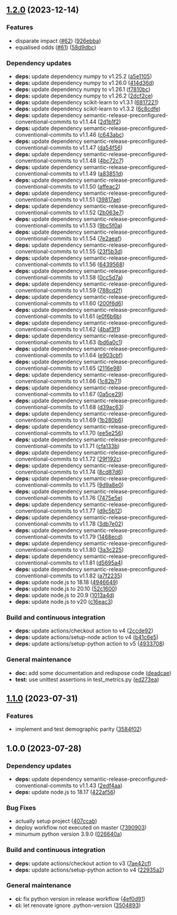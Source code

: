## [1.2.0](https://github.com/aequitas-aod/core-lib/compare/1.1.0...1.2.0) (2023-12-14)


### Features

* disparate impact ([#62](https://github.com/aequitas-aod/core-lib/issues/62)) ([926ebba](https://github.com/aequitas-aod/core-lib/commit/926ebbaaf9147f05eae71939e1e33563146d23be))
* equalised odds ([#61](https://github.com/aequitas-aod/core-lib/issues/61)) ([58d9dbc](https://github.com/aequitas-aod/core-lib/commit/58d9dbc1ad16daac3d33dfbf62bb0f2b9dcadf63))


### Dependency updates

* **deps:** update dependency numpy to v1.25.2 ([a5e1105](https://github.com/aequitas-aod/core-lib/commit/a5e1105b1e8b1034a5fddfafb1918ad3f73722b3))
* **deps:** update dependency numpy to v1.26.0 ([414d36d](https://github.com/aequitas-aod/core-lib/commit/414d36d0a4c105ee4336c4176eae0bec3cebd2df))
* **deps:** update dependency numpy to v1.26.1 ([f7810bc](https://github.com/aequitas-aod/core-lib/commit/f7810bccb74aa8afc7d04de5c4b1cf80e175ba25))
* **deps:** update dependency numpy to v1.26.2 ([2dcf2ce](https://github.com/aequitas-aod/core-lib/commit/2dcf2cefbd9e62732312d4106207515d02c21ea2))
* **deps:** update dependency scikit-learn to v1.3.1 ([6817221](https://github.com/aequitas-aod/core-lib/commit/68172216af9d713872811f7168628388e67eddc1))
* **deps:** update dependency scikit-learn to v1.3.2 ([6c8cdfe](https://github.com/aequitas-aod/core-lib/commit/6c8cdfefd7ecf14197cbb791d17e1fb0042cc8e6))
* **deps:** update dependency semantic-release-preconfigured-conventional-commits to v1.1.44 ([2d1b1f2](https://github.com/aequitas-aod/core-lib/commit/2d1b1f2973d648bf30b2ee37c4c50a7d635c29d5))
* **deps:** update dependency semantic-release-preconfigured-conventional-commits to v1.1.46 ([c643abc](https://github.com/aequitas-aod/core-lib/commit/c643abc8f2f3fc539eea54d6e27eb3caa60373fa))
* **deps:** update dependency semantic-release-preconfigured-conventional-commits to v1.1.47 ([da54f56](https://github.com/aequitas-aod/core-lib/commit/da54f562d367f81ac3bf6394c8d3faf7100c3554))
* **deps:** update dependency semantic-release-preconfigured-conventional-commits to v1.1.48 ([4bc72c7](https://github.com/aequitas-aod/core-lib/commit/4bc72c781a75b7ab00151add48f0fe0be2185d1d))
* **deps:** update dependency semantic-release-preconfigured-conventional-commits to v1.1.49 ([a83851d](https://github.com/aequitas-aod/core-lib/commit/a83851db33664fca9a88800b2c391bd5c4a82a26))
* **deps:** update dependency semantic-release-preconfigured-conventional-commits to v1.1.50 ([affeac2](https://github.com/aequitas-aod/core-lib/commit/affeac2b6245fbdb0ca168638708fdbbbd1a7bc7))
* **deps:** update dependency semantic-release-preconfigured-conventional-commits to v1.1.51 ([39817ae](https://github.com/aequitas-aod/core-lib/commit/39817ae7605675929ff36519511206949c4bd4a0))
* **deps:** update dependency semantic-release-preconfigured-conventional-commits to v1.1.52 ([2b063e7](https://github.com/aequitas-aod/core-lib/commit/2b063e74a1ed9d3551bb9c9ab5c862d084cadca0))
* **deps:** update dependency semantic-release-preconfigured-conventional-commits to v1.1.53 ([9bc5f0a](https://github.com/aequitas-aod/core-lib/commit/9bc5f0a5eb616f6f032e5339aba5ef5edbcd5761))
* **deps:** update dependency semantic-release-preconfigured-conventional-commits to v1.1.54 ([7e2aeaf](https://github.com/aequitas-aod/core-lib/commit/7e2aeaf234ec53358390869f9922b623766c416e))
* **deps:** update dependency semantic-release-preconfigured-conventional-commits to v1.1.55 ([23f5b3d](https://github.com/aequitas-aod/core-lib/commit/23f5b3dfe14640369353b68d3a602837a29f01b3))
* **deps:** update dependency semantic-release-preconfigured-conventional-commits to v1.1.56 ([6439568](https://github.com/aequitas-aod/core-lib/commit/6439568b2d963a171cd0169b5c62caa0b9f2ea06))
* **deps:** update dependency semantic-release-preconfigured-conventional-commits to v1.1.58 ([0cc5d7a](https://github.com/aequitas-aod/core-lib/commit/0cc5d7accb53eabbd5e2008b0a4870a71ee171a8))
* **deps:** update dependency semantic-release-preconfigured-conventional-commits to v1.1.59 ([788cd2f](https://github.com/aequitas-aod/core-lib/commit/788cd2f3cd0eb07b28a03c1c69f9044e88091d71))
* **deps:** update dependency semantic-release-preconfigured-conventional-commits to v1.1.60 ([200f6d6](https://github.com/aequitas-aod/core-lib/commit/200f6d6e47ed9dc50315b1f2f9391748122f5986))
* **deps:** update dependency semantic-release-preconfigured-conventional-commits to v1.1.61 ([e0f6b6b](https://github.com/aequitas-aod/core-lib/commit/e0f6b6b373827e6ac555afb3dd661d0564f18d2b))
* **deps:** update dependency semantic-release-preconfigured-conventional-commits to v1.1.62 ([4baf3f1](https://github.com/aequitas-aod/core-lib/commit/4baf3f12973151c1db2d04ec6caafa5b961c2b47))
* **deps:** update dependency semantic-release-preconfigured-conventional-commits to v1.1.63 ([bd6a0c1](https://github.com/aequitas-aod/core-lib/commit/bd6a0c16d9f2b0d2bde3dd43b44c17a19b208858))
* **deps:** update dependency semantic-release-preconfigured-conventional-commits to v1.1.64 ([e903cbf](https://github.com/aequitas-aod/core-lib/commit/e903cbf0a59973d26a08c60c9b05a7c3045b1214))
* **deps:** update dependency semantic-release-preconfigured-conventional-commits to v1.1.65 ([2116e98](https://github.com/aequitas-aod/core-lib/commit/2116e981708082f06b026b326dff6ceb52b8b13e))
* **deps:** update dependency semantic-release-preconfigured-conventional-commits to v1.1.66 ([1c82b71](https://github.com/aequitas-aod/core-lib/commit/1c82b71327518e2c8dfb677b017bb57dbf6053cd))
* **deps:** update dependency semantic-release-preconfigured-conventional-commits to v1.1.67 ([0a5ce29](https://github.com/aequitas-aod/core-lib/commit/0a5ce291f021fca237060acd35852757a77d470c))
* **deps:** update dependency semantic-release-preconfigured-conventional-commits to v1.1.68 ([d39ac63](https://github.com/aequitas-aod/core-lib/commit/d39ac6332e152fdacdfea7b51d5c1cc6900111f8))
* **deps:** update dependency semantic-release-preconfigured-conventional-commits to v1.1.69 ([1b280b6](https://github.com/aequitas-aod/core-lib/commit/1b280b60069afeec167132ee8d13aeb0363b509b))
* **deps:** update dependency semantic-release-preconfigured-conventional-commits to v1.1.70 ([ee5e256](https://github.com/aequitas-aod/core-lib/commit/ee5e25672090d6ef27e6943fba2cd39c39d41507))
* **deps:** update dependency semantic-release-preconfigured-conventional-commits to v1.1.71 ([cfa133b](https://github.com/aequitas-aod/core-lib/commit/cfa133b4e06a2082a476d576c34d573db1c80b8b))
* **deps:** update dependency semantic-release-preconfigured-conventional-commits to v1.1.72 ([29f192c](https://github.com/aequitas-aod/core-lib/commit/29f192ccfe466ef17647441c7b37ff41be35e01f))
* **deps:** update dependency semantic-release-preconfigured-conventional-commits to v1.1.74 ([8cd87d6](https://github.com/aequitas-aod/core-lib/commit/8cd87d6f928453183f37361afa5c78e06dd8a360))
* **deps:** update dependency semantic-release-preconfigured-conventional-commits to v1.1.75 ([9d9a8e0](https://github.com/aequitas-aod/core-lib/commit/9d9a8e0fa8e53917781e4a416b200358a0a21c03))
* **deps:** update dependency semantic-release-preconfigured-conventional-commits to v1.1.76 ([7475e5e](https://github.com/aequitas-aod/core-lib/commit/7475e5e5c735142c062cda5af4ad45a88f52b7a0))
* **deps:** update dependency semantic-release-preconfigured-conventional-commits to v1.1.77 ([d9c5b12](https://github.com/aequitas-aod/core-lib/commit/d9c5b12859cc707714487a844bf313910d4c5193))
* **deps:** update dependency semantic-release-preconfigured-conventional-commits to v1.1.78 ([3db7e02](https://github.com/aequitas-aod/core-lib/commit/3db7e02a68d297ec3395add5cdc10a200b2ef82e))
* **deps:** update dependency semantic-release-preconfigured-conventional-commits to v1.1.79 ([1468ecd](https://github.com/aequitas-aod/core-lib/commit/1468ecda5df83fa98e41888313e5669010854cdb))
* **deps:** update dependency semantic-release-preconfigured-conventional-commits to v1.1.80 ([3a3c225](https://github.com/aequitas-aod/core-lib/commit/3a3c22595e8f79840842c9c5d7d67223c49903bc))
* **deps:** update dependency semantic-release-preconfigured-conventional-commits to v1.1.81 ([d5695a4](https://github.com/aequitas-aod/core-lib/commit/d5695a4d0879f5afb3486986ac801c8fb961d1c6))
* **deps:** update dependency semantic-release-preconfigured-conventional-commits to v1.1.82 ([a7f2235](https://github.com/aequitas-aod/core-lib/commit/a7f22359878396ed783742bf09b020226c80d803))
* **deps:** update node.js to 18.18 ([4946649](https://github.com/aequitas-aod/core-lib/commit/494664901a007f7095352661cd09e344ef4e358f))
* **deps:** update node.js to 20.10 ([52c1600](https://github.com/aequitas-aod/core-lib/commit/52c160075249607ac19aa04ecbe0644bbf9a0de0))
* **deps:** update node.js to 20.9 ([1013a4d](https://github.com/aequitas-aod/core-lib/commit/1013a4dc6a71c0e23988ccc592ad88f0a89cb856))
* **deps:** update node.js to v20 ([c16eac3](https://github.com/aequitas-aod/core-lib/commit/c16eac39218011cd3b3aaed8fd2ff4c6a16ca950))


### Build and continuous integration

* **deps:** update actions/checkout action to v4 ([2ccde92](https://github.com/aequitas-aod/core-lib/commit/2ccde929c6293188f0482e3b80d69cec4121ece7))
* **deps:** update actions/setup-node action to v4 ([b41c6e5](https://github.com/aequitas-aod/core-lib/commit/b41c6e5c57d0c69ef43d7ccf171c09d2464b9f24))
* **deps:** update actions/setup-python action to v5 ([4933708](https://github.com/aequitas-aod/core-lib/commit/493370881b5962cd750a64592de5f19ed7529b32))


### General maintenance

* **doc:** add some documentation and redispose code ([deadcae](https://github.com/aequitas-aod/core-lib/commit/deadcaecc382a59d70787b4efb078df10695dcb1))
* **test:** use unittest assertions in test_metrics.py ([ed273ea](https://github.com/aequitas-aod/core-lib/commit/ed273eacf1586610ebfee09f2f1b2b3625095cf8))

## [1.1.0](https://github.com/aequitas-aod/core-lib/compare/1.0.0...1.1.0) (2023-07-31)


### Features

* implement and test demographic parity ([3584f02](https://github.com/aequitas-aod/core-lib/commit/3584f02ebbd00ed8b0ea34b7debe5c965e2e1120))

## 1.0.0 (2023-07-28)


### Dependency updates

* **deps:** update dependency semantic-release-preconfigured-conventional-commits to v1.1.43 ([2edf4aa](https://github.com/aequitas-aod/core-lib/commit/2edf4aa27b8fd493e73538f577c675e83483de31))
* **deps:** update node.js to 18.17 ([422af56](https://github.com/aequitas-aod/core-lib/commit/422af56525ee765370e785ec573047f5b59f99e4))


### Bug Fixes

* actually setup project ([407ccab](https://github.com/aequitas-aod/core-lib/commit/407ccab9b2660ce76700ed2d3182e6215efaff99))
* deploy workflow not executed on master ([7390903](https://github.com/aequitas-aod/core-lib/commit/7390903cc64973815f9c2807da2379e63f279c5d))
* minumum python version 3.9.0 ([026640a](https://github.com/aequitas-aod/core-lib/commit/026640ad4a2ac0141c0e1d862eec30c133b87a46))


### Build and continuous integration

* **deps:** update actions/checkout action to v3 ([7ae42cf](https://github.com/aequitas-aod/core-lib/commit/7ae42cf6a80d009c66193de0d31e413ee92d3a31))
* **deps:** update actions/setup-python action to v4 ([22935a2](https://github.com/aequitas-aod/core-lib/commit/22935a215c5b0ce28799aa9394f2c161ab41497b))


### General maintenance

* **ci:** fix python version in release workflow ([4ef0d91](https://github.com/aequitas-aod/core-lib/commit/4ef0d9166dae959a055d4ba75a60a6337ecb64bd))
* **ci:** let renovate ignore .python-version ([3504893](https://github.com/aequitas-aod/core-lib/commit/350489351ecd350ed7a0c458990638c6e4d76ae9))
